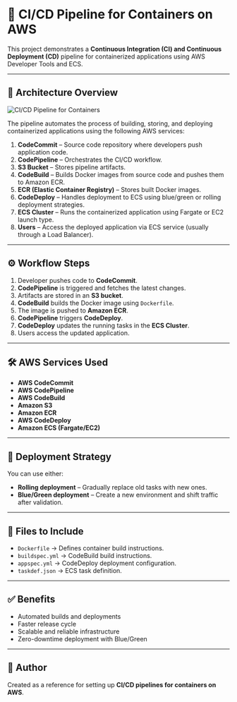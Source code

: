 # 🚀 CI/CD Pipeline for Containers on AWS

This project demonstrates a **Continuous Integration (CI) and Continuous Deployment (CD)** pipeline for containerized applications using AWS Developer Tools and ECS.

---

## 📌 Architecture Overview

![CI/CD Pipeline for Containers](<img width="1027" height="552" alt="image" src="https://github.com/user-attachments/assets/6888203e-5532-495a-90a1-dc0fd627b2fc" />
)

The pipeline automates the process of building, storing, and deploying containerized applications using the following AWS services:

1. **CodeCommit** – Source code repository where developers push application code.  
2. **CodePipeline** – Orchestrates the CI/CD workflow.  
3. **S3 Bucket** – Stores pipeline artifacts.  
4. **CodeBuild** – Builds Docker images from source code and pushes them to Amazon ECR.  
5. **ECR (Elastic Container Registry)** – Stores built Docker images.  
6. **CodeDeploy** – Handles deployment to ECS using blue/green or rolling deployment strategies.  
7. **ECS Cluster** – Runs the containerized application using Fargate or EC2 launch type.  
8. **Users** – Access the deployed application via ECS service (usually through a Load Balancer).  

---

## ⚙️ Workflow Steps

1. Developer pushes code to **CodeCommit**.  
2. **CodePipeline** is triggered and fetches the latest changes.  
3. Artifacts are stored in an **S3 bucket**.  
4. **CodeBuild** builds the Docker image using `Dockerfile`.  
5. The image is pushed to **Amazon ECR**.  
6. **CodePipeline** triggers **CodeDeploy**.  
7. **CodeDeploy** updates the running tasks in the **ECS Cluster**.  
8. Users access the updated application.  

---

## 🛠️ AWS Services Used

- **AWS CodeCommit**  
- **AWS CodePipeline**  
- **AWS CodeBuild**  
- **Amazon S3**  
- **Amazon ECR**  
- **AWS CodeDeploy**  
- **Amazon ECS (Fargate/EC2)**  

---

## 🚦 Deployment Strategy

You can use either:  
- **Rolling deployment** – Gradually replace old tasks with new ones.  
- **Blue/Green deployment** – Create a new environment and shift traffic after validation.  

---

## 📂 Files to Include

- `Dockerfile` → Defines container build instructions.  
- `buildspec.yml` → CodeBuild build instructions.  
- `appspec.yml` → CodeDeploy deployment configuration.  
- `taskdef.json` → ECS task definition.  

---

## ✅ Benefits

- Automated builds and deployments  
- Faster release cycle  
- Scalable and reliable infrastructure  
- Zero-downtime deployment with Blue/Green  

---

## 👤 Author

Created as a reference for setting up **CI/CD pipelines for containers on AWS**.

